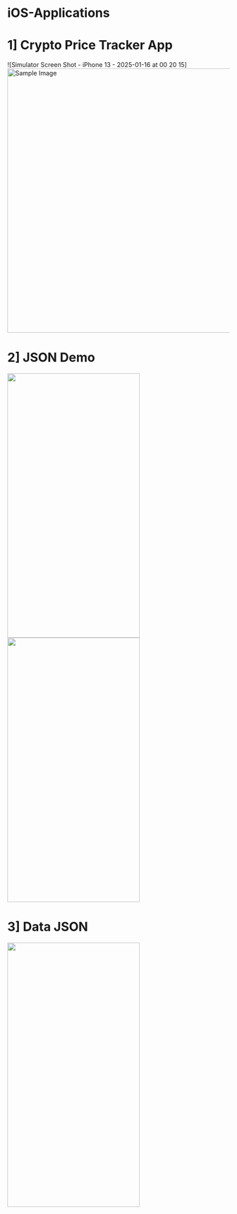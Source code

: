 # iOS-Applications
# 1] Crypto Price Tracker App
![Simulator Screen Shot - iPhone 13 - 2025-01-16 at 00 20 15]<img src="https://github.com/user-attachments/assets/c0d60f3d-78cd-4d78-82e8-3e82a9f62888" alt="Sample Image" style=" height:600px;">

# 2] JSON Demo 
<img src="https://github.com/user-attachments/assets/86b64577-8c52-482f-9277-7c5945673a62" width="300" height="600" style="display:inline-block;"/>
<img src="https://github.com/user-attachments/assets/bab12ccc-7622-42c8-8280-9f37d39515e4" width="300" height="600" style="display:inline-block;"/>

# 3] Data JSON
<img src="https://github.com/user-attachments/assets/3c5c7ee8-8f7d-4884-a1a1-4495464f2376" width="300" height="600" style="display:inline-block;"/>
